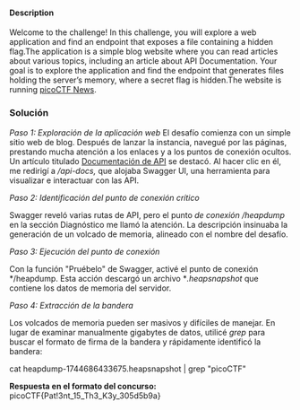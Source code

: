 #### Description

Welcome to the challenge! In this challenge, you will explore a web application and find an endpoint that exposes a file containing a hidden flag.The application is a simple blog website where you can read articles about various topics, including an article about API Documentation. Your goal is to explore the application and find the endpoint that generates files holding the server’s memory, where a secret flag is hidden.The website is running [picoCTF News](http://verbal-sleep.picoctf.net:62800/).

### Solución

*Paso 1: Exploración de la aplicación web*
El desafío comienza con un simple sitio web de blog. Después de lanzar la instancia, navegué por las páginas, prestando mucha atención a los enlaces y a los puntos de conexión ocultos. Un artículo titulado [Documentación de API](http://verbal-sleep.picoctf.net:59989/api-docs) se destacó. Al hacer clic en él, me redirigí a */api-docs,* que alojaba Swagger UI, una herramienta para visualizar e interactuar con las API.

*Paso 2: Identificación del punto de conexión crítico*

Swagger reveló varias rutas de API, pero el punto *de conexión /heapdump* en la sección Diagnóstico me llamó la atención. La descripción insinuaba la generación de un volcado de memoria, alineado con el nombre del desafío.

*Paso 3: Ejecución del punto de conexión*

Con la función "Pruébelo" de Swagger, activé el punto de conexión */heapdump. Esta acción descargó un archivo **.heapsnapshot* que contiene los datos de memoria del servidor.

*Paso 4: Extracción de la bandera*

Los volcados de memoria pueden ser masivos y difíciles de manejar. En lugar de examinar manualmente gigabytes de datos, utilicé *grep* para buscar el formato de firma de la bandera y rápidamente identificó la bandera:

cat  heapdump-1744686433675.heapsnapshot | grep "picoCTF"

**Respuesta en el formato del concurso:**
picoCTF{Pat!3nt_15_Th3_K3y_305d5b9a}
